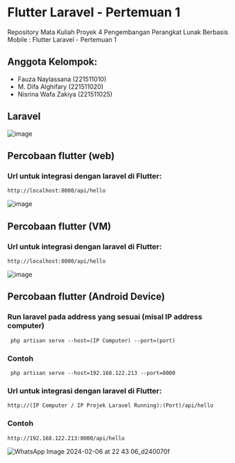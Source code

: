 # Flutter Laravel - Pertemuan 1
Repository Mata Kuliah Proyek 4 Pengembangan Perangkat Lunak Berbasis Mobile : Flutter Laravel - Pertemuan 1
## Anggota Kelompok:
- Fauza Naylassana (221511010)
- M. Difa Alghifary (221511020)
- Nisrina Wafa Zakiya (221511025)

## Laravel
![image](https://github.com/Fauzanaylassana98/Proyek-4/assets/86935367/43f8c632-3950-46f7-a5ec-1d5ff91b1015)


## Percobaan flutter (web)
### Url untuk integrasi dengan laravel di Flutter:
```
http://localhost:8000/api/hello
```
![image](https://github.com/Fauzanaylassana98/Proyek-4/assets/86935367/39d58ae9-98b7-44aa-8b3d-9d1139707f31)


## Percobaan flutter (VM)
### Url untuk integrasi dengan laravel di Flutter:
```
http://localhost:8000/api/hello
```
![image](https://github.com/Fauzanaylassana98/Proyek-4/assets/86935367/c97fce63-99c2-44b2-8147-89c695d3af7a)

## Percobaan flutter (Android Device)
### Run laravel pada address yang sesuai (misal IP address computer)
```
 php artisan serve --host=(IP Computer) --port=(port)
```
### Contoh
```
 php artisan serve --host=192.168.122.213 --port=8000
```
### Url untuk integrasi dengan laravel di Flutter:
```
http://(IP Computer / IP Projek Laravel Running):(Port)/api/hello
```
### Contoh
```
http://192.168.122.213:8000/api/hello
```
![WhatsApp Image 2024-02-06 at 22 43 06_d240070f](https://github.com/Fauzanaylassana98/Proyek-4/assets/86935367/22d66f23-1740-482e-8bdd-01a232ea8272)

